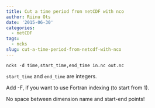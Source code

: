 ```yaml
---
title: Cut a time period from netCDF with nco
author: Riinu Ots
date: '2015-06-30'
categories:
  - netCDF
tags:
  - ncks
slug: cut-a-time-period-from-netcdf-with-nco
---
```


`ncks -d time,start_time,end_time in.nc out.nc`

`start_time` and `end_time` are integers.

Add -F, if you want to use Fortran indexing (to start from 1).

No space between dimension name and start-end points!
